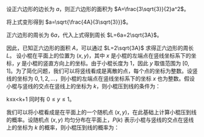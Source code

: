 设正六边形的边长为 $a$，则正六边形的面积为 $A=\frac{3\sqrt{3}}{2}a^2$。

将上式变形得到 $a=\sqrt{\frac{4A}{3\sqrt{3}}}$。

正六边形的周长为 $6a$，代入上式得到周长 $L=6a=2\sqrt{3A}$。

因此，已知正六边形的面积 $A$，可以通过 $L=2\sqrt{3A}$ 求得正六边形的周长 $L$。
设小棍在平面上的位置为 $(x, y)$，其中 $x$ 是小棍的左端点在竖线坐标系下的坐标，$y$ 是小棍的竖直方向上的坐标。由于小棍长度为 $1$，因此 $y$ 取值范围为 $[0, 1]$。为了简化问题，我们可以将竖线看成是离散的点，每个点的坐标为整数。设竖线的坐标为 $0, 1, 2, \dots$，则小棍的左端点在竖线坐标系下的坐标 $x$ 也为整数。假设小棍与竖线的交点在竖线上的坐标为 $k$，则小棍压到线的条件为：

k≤x<k+1
同时有 $0 \le y \le 1$。

我们可以将小棍看成是在平面上的一个随机点 $(x,y)$，在此基础上计算小棍压到线的概率。设随机点 $(x,y)$ 均匀分布在平面上，$P(k)$ 表示小棍与竖线的交点在竖线上的坐标为 $k$ 的概率，则小棍压到线的概率为：

